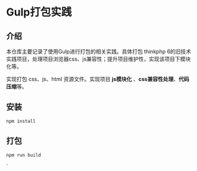 # Gulp打包实践

## 介绍

本仓库主要记录了使用Gulp进行打包的相关实践。具体打包 thinkphp 6的旧技术实践项目，处理项目浏览器css、js兼容性；提升项目维护性，实现该项目下模块化等。

实现打包 css、js、html 资源文件。实现项目 **js模块化** 、**css兼容性处理**、**代码压缩**等。

## 安装

```
npm install
```

## 打包

```
npm run build
```
  
`